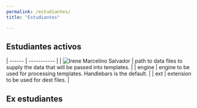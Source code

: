 ```yaml
---
permalink: /estudiantes/
title: "Estudiantes"

---
```


## Estudiantes activos

| ------ | ----------- |
| ![ Irene Marcelino Salvador](https://juliojx.github.com/_data/img-20181115-wa0002.jpg)  | path to data files to supply the data that will be passed into templates. |
| engine | engine to be used for processing templates. Handlebars is the default. |
| ext    | extension to be used for dest files. |


## Ex estudiantes

